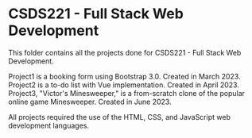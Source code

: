 # CSDS221 - Full Stack Web Development

This folder contains all the projects done for CSDS221 - Full Stack Web Development.

Project1 is a booking form using Bootstrap 3.0. Created in March 2023.
Project2 is a to-do list with Vue implementation. Created in April 2023.
Project3, "Victor's Minesweeper," is a from-scratch clone of the popular online game Minesweeper. Created in June 2023.

All projects required the use of the HTML, CSS, and JavaScript web development languages.
